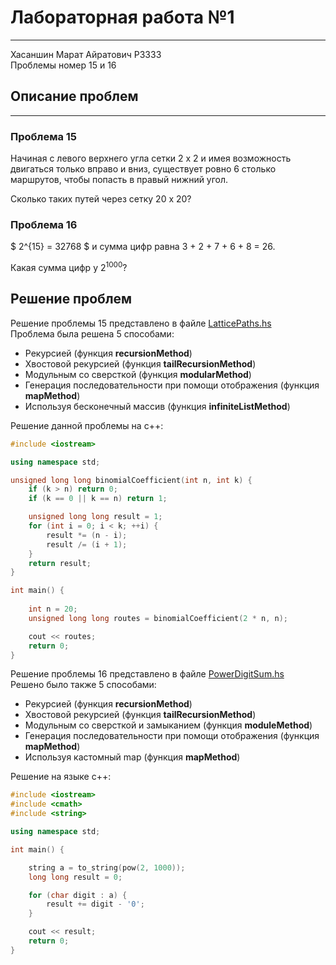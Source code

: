 # Лабораторная работа №1

---
Хасаншин Марат Айратович P3333  
Проблемы номер 15 и 16

## Описание проблем

---

### Проблема 15

Начиная с левого верхнего угла сетки 2 x 2 и имея возможность двигаться только вправо и вниз, существует ровно 6 столько маршрутов, чтобы попасть в правый нижний угол.

Сколько таких путей через сетку 20 x 20?

### Проблема 16

$
2^{15} = 32768
$
и сумма цифр равна 3 + 2 + 7 + 6 + 8 = 26.

Какая сумма цифр у $2^{1000}$?

## Решение проблем

Решение проблемы 15 представлено в файле [LatticePaths.hs](./src/LatticePaths.hs)  
Проблема была решена 5 способами:

- Рекурсией (функция __recursionMethod__)
- Хвостовой рекурсией (функция __tailRecursionMethod__)
- Модульным со сверсткой (функция __modularMethod__)
- Генерация последовательности при помощи отображения (функция __mapMethod__)
- Используя бесконечный массив (функция __infiniteListMethod__)  

Решение данной проблемы на c++:

```c++
#include <iostream>

using namespace std;

unsigned long long binomialCoefficient(int n, int k) {
    if (k > n) return 0;
    if (k == 0 || k == n) return 1;

    unsigned long long result = 1;
    for (int i = 0; i < k; ++i) {
        result *= (n - i);
        result /= (i + 1);
    }
    return result;
}

int main() {
    
    int n = 20;
    unsigned long long routes = binomialCoefficient(2 * n, n);

    cout << routes; 
    return 0;
}
```

Решение проблемы 16 представлено в файле [PowerDigitSum.hs](src/PowerDigitSum.hs)  
Решено было также 5 способами:

- Рекурсией (функция __recursionMethod__)
- Хвостовой рекурсией (функция __tailRecursionMethod__)
- Модульным со сверсткой и замыканием (функция __moduleMethod__)
- Генерация последовательности при помощи отображения (функция __mapMethod__)
- Используя кастомный map (функция __mapMethod__)

Решение на языке c++:

```c++
#include <iostream>
#include <cmath>
#include <string>

using namespace std;

int main() {

    string a = to_string(pow(2, 1000));
    long long result = 0;

    for (char digit : a) {
        result += digit - '0';
    }

    cout << result;
    return 0;
}

```
